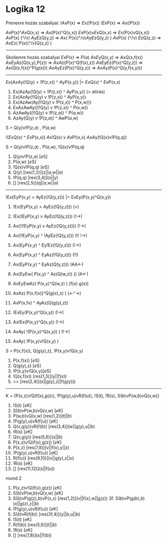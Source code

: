 # Logika 12

Prenexre hozás szabályai:
!*A*xP(x) => *E*x(!P(x))
!*E*xP(x) => *A*x(!P(x))

*A*xP(x)^*A*xQ(x,x) => *A*x(P(x)^Q(x,x))
*E*xP(x)v*E*xQ(x,x) => *E*x(P(x)vQ(x,x))
*A*xP(x) (^/v) *A*y*E*zQ(y,z) => *A*x( P(x)(^/v)*A*y*E*zQ(y,z) )
*A*xP(x) (^/v) *E*zQ(z,z) => *A*x*E*z( P(x)(^/v)Q(z,z) )

______________________________________________________________________

Skollemre hozás szabályai
*E*xP(x) => P(*a*)
*A*x*E*yQ(x,y) => *A*xQ(x,f(x))
*A*x*E*y*A*z(Q(x,y),P(z)) => *A*x*A*z(P(x)^Q(f(x),z))
*A*x*E*y*E*z(P(x)^Q(y,z)) => *A*x(Q(x,f(x))^P(g(x)))
*A*x*A*y*E*z(P(x)^Q(y,z)) => *A*x*A*y(P(x)^Q(y,f(x,y)))

______________________________________________________________________

*E*x(*A*z*A*y(!Q(y) > !P(z,x)) ^ *A*yP(x,y)) |= *E*xQ(x) ^ *E*xP(x,x)

1. Ex(AzAy(!Q(y) > !P(z,x)) ^ AyP(x,y)) (> átírás)
1. Ex(AzAy(!!Q(y) v !P(z,x)) ^ AyP(x,y))
1. Ex(AzAw(Ay(!!Q(y) v !P(z,x)) ^ P(x,w)))
1. ExAzAwAy((!!Q(y) v !P(z,x)) ^ P(x,w))
1. AzAwAy((!!Q(y) v !P(z,*a*)) ^ P(*a*,w))
1. AzAy(Q(y) v !P(z,*a*)) ^ AwP(*a*,w)

S = Q(y)v!P(z,*a*) , P(*a*,w)

!(*E*xQ(x) ^ *E*xP(x,x))
*A*x!Q(x) v *A*xP!(x,x)
*A*x*A*y(!Q(x)v!P(q,q))

S = Q(y)v!P(z,*a*) , P(*a*,w), !Q(x)v!P(q,q)

1. Q(y)v!P(z,*a*) \[*e*S\]
1. P(*a*,w) \[*e*S\]
1. !Q(x)v!P(q,q) \[*e*S\]
1. Q(y) \[res(1,2)\](z||*a*,w||*a*)
1. !P(q,q) \[res(3,4)\](x||y)
1. [] \[res(2,5)\](q||*a*,w||*a*)

______________________________________________________________________

!Ex(EyP(x,y) > AyEz(!Q(y,z))) |= ExEy(P(x,y)^Q(x,y))

1. !Ex(EyP(x,y) > AyEz(!Q(y,z))) (>)

1. !Ex(!EyP(x,y) v AyEz(!Q(y,z))) (!->)

1. Ax(!(!EyP(x,y) v AyEz(!Q(y,z)))) (!->)

1. Ax(!!EyP(x,y) ^ !AyEz(!Q(y,z))) (!! !->)

1. Ax(EyP(x,y) ^ Ey!Ez(!Q(y,z))) (!->)

1. Ax(EyP(x,y) ^ EyAz(!!Q(y,z))) (!!)

1. Ax(EyP(x,y) ^ EyAz(Q(y,z))) (AA\<-)

1. Ax(EyEw( P(x,y) ^ Az(Q(w,z)) )) (A\<-)

1. AxEyEwAz( P(x,y)^Q(w,z) ) (f(x) g(x))

1. AxAz( P(x,f(x))^Q(g(x),z) ) (\<-^->)

1. AxP(x,fx) ^ AyAz(Q(g(y),z))

1. !ExEy(P(x,y)^Q(x,y)) (!->)

1. Ax!Ex(P(x,y)^Q(x,y)) (!->)

1. AxAy( !(P(x,y)^Q(x,y)) ) (!->)

1. AxAy( !P(x,y)v!Q(x,y) )

S = P(x,f(x)), Q(g(y),z), !P(x,y)v!Q(x,y)

1. P(x,f(x)) \[*e*S\]
1. Q(g(y),z) \[*e*S\]
1. !P(x,y)v!Q(x,y)\[*e*S\]
1. !Q(x,f(x)) \[res(1,3)\](y||f(x))
1. \<> \[res(2,4)\](x||g(y),z||f(g(y)))

______________________________________________________________________

K = {P(x,z)v!Q(f(x),g(z)), !P(g(y),u)vR(f(u)), !S(t), !R(s), S(*b*)vP(w,*b*)vQ(v,w)}

1. !S(t) \[*e*K\]
1. S(*b*)vP(w,*b*)vQ(v,w) \[*e*K\]
1. P(w,*b*)vQ(v,w) \[res(1,2)\](t||*b*)
1. !P(g(y),u)vR(f(u)) \[*e*K\]
1. Q(v,g(y))vR(f(*b*)) \[res(3,4)\](w||g(y),u||*b*)
1. !R(s) \[*e*K\]
1. Q(v,g(y)) \[res(5,6)\](s||*b*)
1. P(x,z)v!Q(f(x),g(z)) \[*e*K\]
1. P(x,z) \[res(7,8)\](v||f(x),y||z)
1. !P(g(y),u)vR(f(u)) \[*e*K\]
1. R(f(u)) \[res(9,10)\](x||g(y),z||u)
1. !R(s) \[*e*K\]
1. [] \[res(11,12)\](s||f(u))

round 2

1. P(x,z)v!Q(f(x),g(z)) \[*e*K\]
1. S(*b*)vP(w,*b*)vQ(v,w) \[*e*K\]
1. S(*b*)vP(g(z),*b*)vP(x,z) \[res(1,2)\](v||f(x),w||g(z))
   3f. S(*b*)vP(g(*b*),*b*) (x||g(z),z||*b*)
1. !P(g(y),u)vR(f(u)) \[*e*K\]
1. S(*b*)vR(f(*b*)) \[res(3f,4)\](y||*b*,u||*b*)
1. !S(t) \[*e*K\]
1. R(f(*b*)) \[res(5,6)\](t||*b*)
1. !R(s) \[*e*K\]
1. [] \[res(7,8)\](s||f(*b*))

